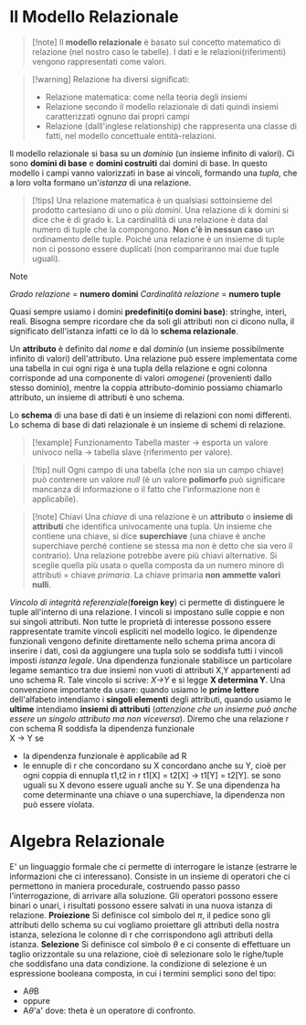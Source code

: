 #  Il Modello Relazionale
>[!note] Il **modello relazionale** è basato sul concetto matematico di relazione (nel nostro caso le tabelle). I dati e le relazioni(riferimenti) vengono rappresentati come valori.

>[!warning] Relazione ha diversi significati:
> - Relazione matematica: come nella teoria degli insiemi
>- Relazione secondo il modello relazionale di dati quindi insiemi caratterizzati ognuno dai propri campi
> - Relazione (dalll'inglese relationship) che rappresenta una classe di fatti, nel modello concettuale entità-relazioni.

Il modello relazionale si basa su un *dominio* (un insieme infinito di valori). Ci sono **domini di base** e **domini costruiti** dai domini di base. In questo modello i campi vanno valorizzati in base ai vincoli, formando una *tupla*, che a loro volta formano un'*istanza* di una relazione. 

>[!tips] Una relazione matematica è un qualsiasi sottoinsieme del prodotto cartesiano di uno o più *domini*. Una relazione di k domini si dice che è di grado k. La cardinalità di una relazione è data dal numero di tuple che la compongono. **Non c'è in nessun caso** un ordinamento delle tuple. Poiché una relazione è un insieme di tuple non ci possono essere duplicati (non compariranno mai due tuple uguali).

>[!note]  
>*Grado relazione* = **numero domini**
*Cardinalità relazione* = **numero tuple**

Quasi sempre usiamo i domini **predefiniti(o domini base)**: stringhe, interi, reali. Bisogna sempre ricordare che da soli gli attributi non ci dicono nulla, il significato dell'istanza infatti ce lo dà lo **schema relazionale**.

Un **attributo** è definito dal *nome* e dal *dominio* (un insieme possibilmente infinito di valori) dell'attributo. Una relazione può essere implementata come una tabella in cui ogni riga è una tupla della relazione e ogni colonna corrisponde ad una componente di valori *omogenei* (provenienti dallo stesso dominio), mentre la coppia attributo-dominio possiamo chiamarlo attributo, un insieme di attributi è uno schema. 

Lo **schema** di una base di dati è un insieme di relazioni con nomi differenti. Lo schema di base di dati relazionale è un insieme di schemi di relazione. 
>[!example]  Funzionamento
>Tabella master -> esporta un valore univoco nella -> tabella slave (riferimento per valore).

>[!tip]  null
>Ogni campo di una tabella (che non sia un campo chiave) può contenere un valore *null* (è un valore **polimorfo** può significare mancanza di informazione o il fatto che l'informazione non è applicabile).

>[!note]  Chiavi
>Una *chiave* di una relazione è un **attributo** o **insieme di attributi** che identifica univocamente una tupla. Un insieme che contiene una chiave, si dice **superchiave** (una chiave è anche superchiave perché contiene se stessa ma non è detto che sia vero il contrario).
Una relazione potrebbe avere più chiavi alternative. Si sceglie quella più usata o quella composta da un numero minore di attributi = chiave *primaria*. La chiave primaria **non ammette valori nulli**.

*Vincolo di integrità referenziale*(**foreign key**) ci permette di distinguere le tuple all'interno di una relazione. I vincoli si impostano sulle coppie e non sui singoli attributi. Non tutte le proprietà di interesse possono essere rappresentate tramite vincoli espliciti nel modello logico. le dipendenze funzionali vengono definite direttamente nello schema prima ancora di inserire i dati, così da aggiungere una tupla solo se soddisfa tutti i vincoli imposti  *istanza legale*.
Una dipendenza funzionale stabilisce un particolare legame semantico tra due insiemi non vuoti di attributi X,Y appartenenti ad uno schema R. Tale vincolo si scrive: *X->Y* e si legge **X determina Y**. Una convenzione importante da usare: quando usiamo le **prime lettere** dell'alfabeto intendiamo i **singoli elementi** degli attributi, quando usiamo le **ultime** intendiamo **insiemi di attributi** (*attenzione che un insieme può anche essere un singolo attributo ma non viceversa*).
Diremo che una relazione r con schema R soddisfa la dipendenza funzionale  
X -> Y se
- la dipendenza funzionale è applicabile ad R
- le ennuple di r che concordano su X concordano anche su Y, cioè per ogni coppia di ennupla t1,t2 in r
	 t1[X] = t2[X] -> t1[Y] = t2[Y].
se sono uguali su X devono essere uguali anche su Y.
Se una dipendenza ha come determinante una chiave o una superchiave, la dipendenza non può essere violata.

# Algebra Relazionale
E' un linguaggio formale che ci permette di interrogare le istanze (estrarre le informazioni che ci interessano). Consiste in un insieme di operatori che ci permettono in maniera procedurale, costruendo passo passo l'interrogazione, di arrivare alla soluzione. Gli operatori possono essere binari o unari, i risultati possono essere salvati in una nuova istanza di relazione.
**Proiezione**
Si definisce col simbolo del *$\pi$*, il pedice sono gli attributi dello schema su cui vogliamo proiettare gli attributi della nostra istanza, seleziona le colonne di r che corrispondono agli attributi della istanza.
**Selezione**
Si definisce col simbolo $\theta$ e ci consente di effettuare un taglio orizzontale su una relazione, cioè di selezionare solo le righe/tuple che soddisfano una data condizione. la condizione di selezione è un espressione booleana composta, in cui i termini semplici sono del tipo:
- A$\theta$B
- oppure
- A$\theta$'a'
dove:
theta è un operatore di confronto.




